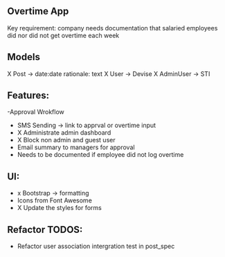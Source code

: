 ## Overtime App

Key requirement: company needs documentation that salaried employees did nor did not get overtime each week

## Models
X Post -> date:date rationale: text
X User -> Devise 
X AdminUser -> STI

## Features:
-Approval Wrokflow
- SMS Sending -> link to apprval or overtime input
- X Administrate admin dashboard
- X Block non admin and guest user
- Email summary to managers for approval
- Needs to be documented if employee did not log overtime

## UI:
- x Bootstrap -> formatting
- Icons from Font Awesome
- X Update the styles for forms

## Refactor TODOS:
- Refactor user association intergration test in post_spec